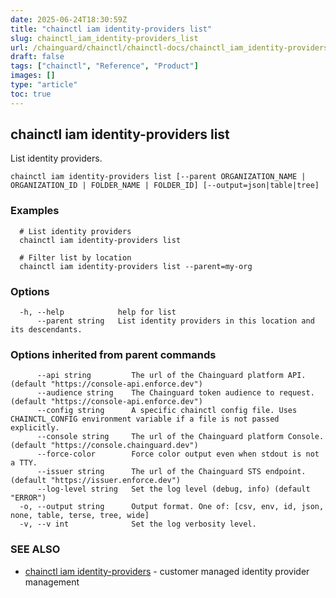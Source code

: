 ```yaml
---
date: 2025-06-24T18:30:59Z
title: "chainctl iam identity-providers list"
slug: chainctl_iam_identity-providers_list
url: /chainguard/chainctl/chainctl-docs/chainctl_iam_identity-providers_list/
draft: false
tags: ["chainctl", "Reference", "Product"]
images: []
type: "article"
toc: true
---
```

## chainctl iam identity-providers list

List identity providers.

```
chainctl iam identity-providers list [--parent ORGANIZATION_NAME | ORGANIZATION_ID | FOLDER_NAME | FOLDER_ID] [--output=json|table|tree]
```

### Examples

```
  # List identity providers
  chainctl iam identity-providers list
  
  # Filter list by location
  chainctl iam identity-providers list --parent=my-org
```

### Options

```
  -h, --help            help for list
      --parent string   List identity providers in this location and its descendants.
```

### Options inherited from parent commands

```
      --api string         The url of the Chainguard platform API. (default "https://console-api.enforce.dev")
      --audience string    The Chainguard token audience to request. (default "https://console-api.enforce.dev")
      --config string      A specific chainctl config file. Uses CHAINCTL_CONFIG environment variable if a file is not passed explicitly.
      --console string     The url of the Chainguard platform Console. (default "https://console.chainguard.dev")
      --force-color        Force color output even when stdout is not a TTY.
      --issuer string      The url of the Chainguard STS endpoint. (default "https://issuer.enforce.dev")
      --log-level string   Set the log level (debug, info) (default "ERROR")
  -o, --output string      Output format. One of: [csv, env, id, json, none, table, terse, tree, wide]
  -v, --v int              Set the log verbosity level.
```

### SEE ALSO

* [chainctl iam identity-providers](/chainguard/chainctl/chainctl-docs/chainctl_iam_identity-providers/)	 - customer managed identity provider management

